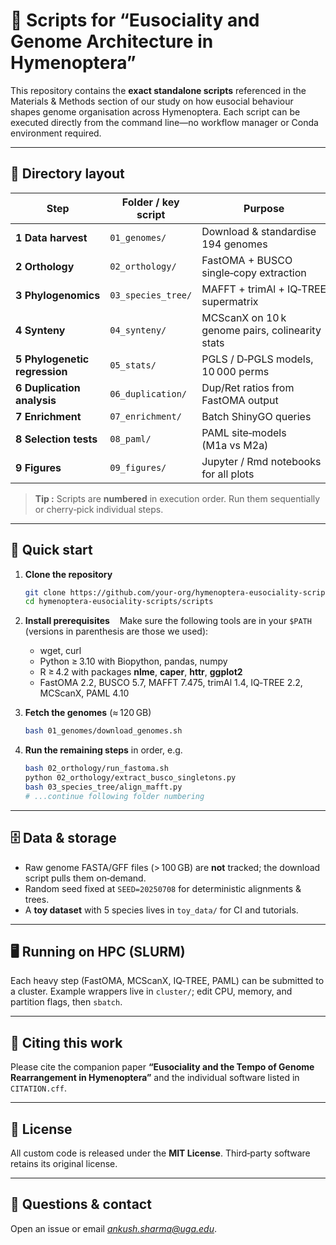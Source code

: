 # 🐝 Scripts for “Eusociality and Genome Architecture in Hymenoptera”

This repository contains the **exact standalone scripts** referenced in the Materials & Methods section of our study on how eusocial behaviour shapes genome organisation across Hymenoptera.  Each script can be executed directly from the command line—no workflow manager or Conda environment required.

---

## 📁 Directory layout

| Step                          | Folder / key script | Purpose                                         | Main tools                     |
| ----------------------------- | ------------------- | ----------------------------------------------- | ------------------------------ |
| **1 Data harvest**            | `01_genomes/`       | Download & standardise 194 genomes              | *wget*, *Biopython*            |
| **2 Orthology**               | `02_orthology/`     | FastOMA + BUSCO single‑copy extraction          | *FastOMA v2.2*, *BUSCO v5.7*   |
| **3 Phylogenomics**           | `03_species_tree/`  | MAFFT + trimAl + IQ‑TREE supermatrix            | *MAFFT*, *trimAl*, *IQ‑TREE 2* |
| **4 Synteny**                 | `04_synteny/`       | MCScanX on 10 k genome pairs, colinearity stats | *MCScanX*                      |
| **5 Phylogenetic regression** | `05_stats/`         | PGLS / D‑PGLS models, 10 000 perms              | *R nlme*, *caper*              |
| **6 Duplication analysis**    | `06_duplication/`   | Dup/Ret ratios from FastOMA output              | *pandas*                       |
| **7 Enrichment**              | `07_enrichment/`    | Batch ShinyGO queries                           | *R httr*                       |
| **8 Selection tests**         | `08_paml/`          | PAML site‑models (M1a vs M2a)                   | *PAML 4*                       |
| **9 Figures**                 | `09_figures/`       | Jupyter / Rmd notebooks for all plots           | *matplotlib*, *ggplot2*        |

> **Tip :** Scripts are **numbered** in execution order. Run them sequentially or cherry‑pick individual steps.

---

## 🚀 Quick start

1. **Clone the repository**

   ```bash
   git clone https://github.com/your‑org/hymenoptera‑eusociality‑scripts.git
   cd hymenoptera‑eusociality‑scripts/scripts
   ```
2. **Install prerequisites**   
   Make sure the following tools are in your `$PATH` (versions in parenthesis are those we used):

   * wget, curl
   * Python ≥ 3.10 with Biopython, pandas, numpy
   * R ≥ 4.2 with packages **nlme**, **caper**, **httr**, **ggplot2**
   * FastOMA 2.2, BUSCO 5.7, MAFFT 7.475, trimAl 1.4, IQ‑TREE 2.2, MCScanX, PAML 4.10
3. **Fetch the genomes** (≈ 120 GB)

   ```bash
   bash 01_genomes/download_genomes.sh
   ```
4. **Run the remaining steps** in order, e.g.

   ```bash
   bash 02_orthology/run_fastoma.sh
   python 02_orthology/extract_busco_singletons.py
   bash 03_species_tree/align_mafft.py
   # ...continue following folder numbering
   ```

---

## 🗄️ Data & storage

* Raw genome FASTA/GFF files (> 100 GB) are **not** tracked; the download script pulls them on‑demand.
* Random seed fixed at `SEED=20250708` for deterministic alignments & trees.
* A **toy dataset** with 5 species lives in `toy_data/` for CI and tutorials.

---

## 🖥️ Running on HPC (SLURM)

Each heavy step (FastOMA, MCScanX, IQ‑TREE, PAML) can be submitted to a cluster. Example wrappers live in `cluster/`; edit CPU, memory, and partition flags, then `sbatch`.

---

## 📜 Citing this work

Please cite the companion paper **“Eusociality and the Tempo of Genome Rearrangement in Hymenoptera”** and the individual software listed in `CITATION.cff`.

---

## 🪪 License

All custom code is released under the **MIT License**. Third‑party software retains its original license.

---

## 🙋 Questions & contact

Open an issue or email *[ankush.sharma@uga.edu](mailto:ankush.sharma@uga.edu)*.
